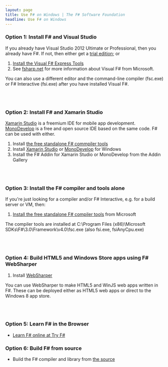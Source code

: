 ```yaml
---
layout: page
title: Use F# on Windows | The F# Software Foundation
headline: Use F# on Windows
---
```



### Option 1: Install F# and Visual Studio

If you already have Visual Studio 2012 Ultimate or Professional, then you already have F#. If not, then either get a [trial edition](http://www.microsoft.com/visualstudio/eng#downloads+d-2012-editions); or

1. [Install the Visual F# Express Tools](http://go.microsoft.com/fwlink/?LinkID=261287)
2. See [fsharp.net](http://fsharp.net) for more information about Visual F# from Microsoft. 

You can also use a different editor and the command-line compiler (fsc.exe) or F# Interactive (fsi.exe) 
after you have installed Visual F#.

<br />
<br />


### Option 2: Install F# and Xamarin Studio 

[Xamarin Studio](http://xamarin.com/studio) is a freemium IDE for mobile app development. 
[MonoDevelop](http://monodevelop.com) is a free and open source IDE based on the same code.  F# can be 
used with either.

1. Install [the free standalone F# commpiler tools](http://go.microsoft.com/fwlink/?LinkId=261286) 
2. Install [Xamarin Studio](http://xamarin.com/studio) or [MonoDevelop](http://monodevelop.com) for Windows
3. Install the F# Addin for Xamarin Studio or MonoDevelop from the Addin Gallery

<br />
<br />



### Option 3: Install the F# compiler and tools alone

If you're just looking for a compiler and/or F# Interactive, e.g. for a build server or VM, then:

1. [Install the free standalone F# compiler tools](http://go.microsoft.com/fwlink/?LinkId=261286) from Microsoft

The compiler tools are installed at
    C:\Program Files (x86)\Microsoft SDKs\F#\3.0\Framework\v4.0\fsc.exe (also fsi.exe, fsiAnyCpu.exe)

<br />
<br />

### Option 4: Build HTML5 and Windows Store apps using F# WebSharper

1. Install [WebSharper](http://www.websharper.com) 

You can use WebSharper to make HTML5 and WinJS web apps written in F#. These can be deployed either as HTML5 
web apps or direct to the Windows 8 app store.

<br />
<br />

### Option 5: Learn F# in the Browser

* [Learn F# online at Try F#](http://tryfsharp.org)

### Option 6: Build F# from source

* Build the F# compiler and library from [the source](http://fsharp.github.com/fsharp)

